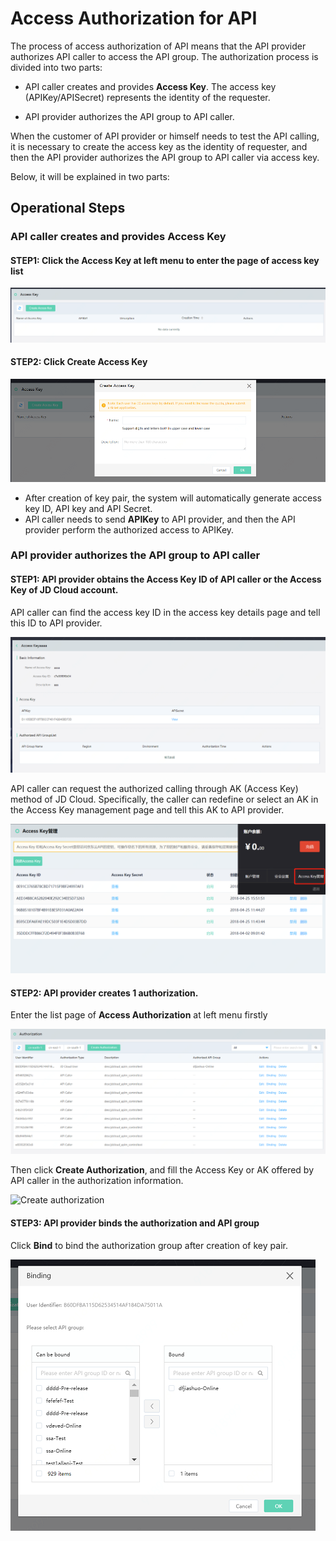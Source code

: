 # Access Authorization for API

The process of access authorization of API means that the API provider authorizes API caller to access the API group. The authorization process is divided into two parts:

- API caller creates and provides **Access Key**. The access key (APIKey/APISecret) represents the identity of the requester.

- API provider authorizes the API group to API caller.

When the customer of API provider or himself needs to test the API calling, it is necessary to create the access key as the identity of requester, and then the API provider authorizes the API group to API caller via access key.

Below, it will be explained in two parts:


## Operational Steps
### API caller creates and provides **Access Key** 
#### STEP1: Click the **Access Key** at left menu to enter the page of access key list

![Access key list page ](../../../../../image/Internet-Middleware/API-Gateway/fwmy-list.png)

#### STEP2: Click **Create Access Key**

![Create access key](../../../../../image/Internet-Middleware/API-Gateway/fwmy-add.png)

- After creation of key pair, the system will automatically generate access key ID, API key and API Secret.
- API caller needs to send **APIKey** to API provider, and then the API provider perform the authorized access to APIKey.


### API provider authorizes the API group to API caller

#### STEP1: API provider obtains the Access Key ID of API caller or the Access Key of JD Cloud account.

API caller can find the access key ID in the access key details page and tell this ID to API provider.


![Access Key details page](../../../../../image/Internet-Middleware/API-Gateway/fwmy-xqy.png)
 
 
 API caller can request the authorized calling through AK (Access Key) method of JD Cloud. Specifically, the caller can redefine or select an AK in the Access Key management page and tell this AK to API provider.

![AK List](../../../../../image/Internet-Middleware/API-Gateway/AK-list.png)
 

 
#### STEP2: API provider creates 1 authorization.

Enter the list page of **Access Authorization** at left menu firstly

![Access authorization page](../../../../../image/Internet-Middleware/API-Gateway/fwsq-list.png)

Then click **Create Authorization**, and fill the Access Key or AK offered by API caller in the authorization information.

![Create authorization](../../../../../Internet-Middleware/API-Gateway/fwsq-add.png)


#### STEP3: API provider binds the authorization and API group

Click **Bind** to bind the authorization group after creation of key pair.

![Associate authorization](../../../../../image/Internet-Middleware/API-Gateway/fwsq-bd.png)



  
